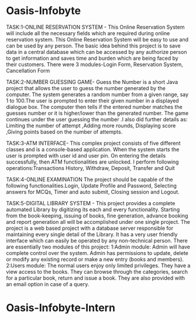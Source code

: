 # Oasis-Infobyte
TASK:1-ONLINE RESERVATION SYSTEM -
This Online Reservation System will include all the necessary fields which are required during online reservation system. This Online Reservation System will be easy to use and can be used by any person. The basic idea behind this project is to save data in a central database which can be accessed by any authorize person to get information and saves time and burden which are being faced by their customers. There were 3 modules-Login Form, Reservation System, Cancellation Form

TASK:2-NUMBER GUESSING GAME-
Guess the Number is a short Java project that allows the user to guess the number generated by the computer. The system generates a random number from a given range, say 1 to 100.The user is prompted to enter their given number in a displayed dialogue box. The computer then tells if the entered number matches the guesses number or it is higher/lower than the generated number. The game continues under the user guessing the number .I also did further details as: Limiting the number of attempt ,Adding more rounds, Displaying score ,Giving points based on the number of attempts.

TASK:3-ATM INTERFACE-
This complex project consists of five different classes and is a console-based application. When the system starts the user is prompted with user id and user pin. On entering the details successfully, then ATM functionalities are unlocked. I perform following operations:Transactions History, Withdraw, Deposit, Transfer and Quit 

TASK:4-ONLINE EXΑΜΙΝΑΤΙΟΝ
The project should be capable of the following functionalities.⁠Login, Update Profile and Password, Selecting answers for MCQs, ⁠Timer and auto submit, Closing session and Logout.

TASK:5-DIGITAL LIBRARY SYSTEM -
This project provides a complete automated Library by digitizing its each and every functionality. Starting from the book-keeping, issuing of books, fine generation, advance booking and report generation all will be accomplished under one single project. The project is a web based project with a database server responsible for maintaining every single detail of the Library. It has a very user friendly interface which can easily be operated by any non-technical person. There are essentially two modules of this project:
1:Admin module: Admin will have complete control over the system. Admin has permissions to update, delete or modify any existing record or make a new entry (books and members).
2:Users module: The normal users enjoy only limited privileges. They have a view access to the books. They can browse through the categories, search for a particular book, return and issue a book. They are also provided with an email option in case of a query.
# Oasis-Infobyte-Intern
